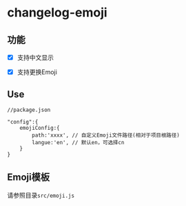 # changelog-emoji

## 功能

- [X] 支持中文显示

- [X] 支持更换Emoji

## Use

```
//package.json

"config":{
    emojiConfig:{
        path:'xxxx', // 自定义Emoji文件路径(相对于项目根路径)
        langue:'en', // 默认en，可选择cn
    }
}

```
## Emoji模板

请参照目录`src/emoji.js`